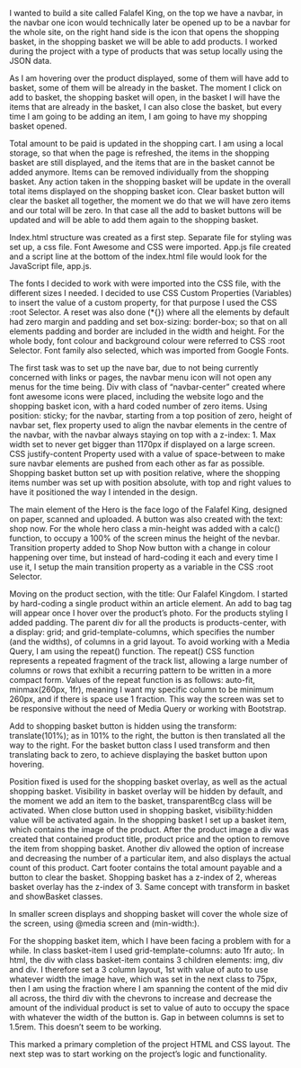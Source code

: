 I wanted to build a site called Falafel King, on the top we have a navbar, in the navbar one icon would technically later be opened up to be a navbar for the whole site, on the right hand side is the icon that opens the shopping basket, in the shopping basket we will be able to add products. I worked during the project with a type of products that was setup locally using the JSON data. 

As I am hovering over the product displayed, some of them will have add to basket, some of them will be already in the basket. The moment I click on add to basket, the shopping basket will open, in the basket I will have the items that are already in the basket, I can also close the basket, but every time I am going to be adding an item, I am going to have my shopping basket opened. 

Total amount to be paid is updated in the shopping cart. I am using a local storage, so that when the page is refreshed, the items in the shopping basket are still displayed, and the items that are in the basket cannot be added anymore. Items can be removed individually from the shopping basket. Any action taken in the shopping basket will be update in the overall total items displayed on the shopping basket icon. Clear basket button will clear the basket all together, the moment we do that we will have zero items and our total will be zero. In that case all the add to basket buttons will be updated and will be able to add them again to the shopping basket. 

Index.html structure was created as a first step. Separate file for styling was set up, a css file. Font Awesome and CSS were imported. App.js file created and a script line at the bottom of the index.html file would look for the JavaScript file, app.js. 

The fonts I decided to work with were imported into the CSS file, with the different sizes I needed. I decided to use CSS Custom Properties (Variables) to insert the value of a custom property, for that purpose I used the CSS :root Selector. A reset was also done (*{}) where all the elements by default had zero margin and padding and set box-sizing: border-box; so that on all elements padding and border are included in the width and height. For the whole body, font colour and background colour were referred to CSS :root Selector. Font family also selected, which was imported from Google Fonts. 

The first task was to set up the nave bar, due to not being currently concerned with links or pages, the navbar menu icon will not open any menus for the time being. Div with class of “navbar-center” created where font awesome icons were placed, including the website logo and the shopping basket icon, with a hard coded number of zero items. Using position: sticky; for the navbar, starting from a top position of zero, height of navbar set, flex property used to align the navbar elements in the centre of the navbar, with the navbar always staying on top with a z-index: 1. Max width set to never get bigger than 1170px if displayed on a large screen. CSS justify-content Property used with a value of space-between to make sure navbar elements are pushed from each other as far as possible. Shopping basket button set up with position relative, where the shopping items number was set up with position absolute, with top and right values to have it positioned the way I intended in the design. 

The main element of the Hero is the face logo of the Falafel King, designed on paper, scanned and uploaded. A button was also created with the text: shop now. For the whole hero class a min-height was added with a calc() function, to occupy a 100% of the screen minus the height of the nevbar. Transition property added to Shop Now button with a change in colour happening over time, but instead of hard-coding it each and every time I use it, I setup the main transition property as a variable in the CSS :root Selector. 

Moving on the product section, with the title: Our Falafel Kingdom. I started by hard-coding a single product within an article element. An add to bag tag will appear once I hover over the product’s photo. For the products styling I added padding. The parent div for all the products is products-center, with a display: grid; and grid-template-columns, which specifies the number (and the widths), of columns in a grid layout. To avoid working with a Media Query, I am using the repeat() function. The repeat() CSS function represents a repeated fragment of the track list, allowing a large number of columns or rows that exhibit a recurring pattern to be written in a more compact form. Values of the repeat function is as follows: auto-fit, minmax(260px, 1fr), meaning I want my specific column to be minimum 260px, and if there is space use 1 fraction. This way the screen was set to be responsive without the need of Media Query or working with Bootstrap. 

Add to shopping basket button is hidden using the transform: translate(101%); as in 101% to the right, the button is then translated all the way to the right.  For the basket button class I used transform and then translating back to zero, to achieve displaying the basket button upon hovering. 

Position fixed is used for the shopping basket overlay, as well as the actual shopping basket. Visibility in basket overlay will be hidden by default, and the moment we add an item to the basket, transparentBcg class will be activated. When close button used in shopping basket, visibility:hidden value will be activated again. In the shopping basket I set up a basket item, which contains the image of the product. After the product image a div was created that contained product title, product price and the option to remove the item from shopping basket. Another div allowed the option of increase and decreasing the number of a particular item, and also displays the actual count of this product.  Cart footer contains the total amount payable and a button to clear the basket. Shopping basket has a z-index of 2, whereas basket overlay has the z-index of 3. Same concept with transform in basket and showBasket classes. 

In smaller screen displays and shopping basket will cover the whole size of the screen, using @media screen and (min-width:).

For the shopping basket item, which I have been facing a problem with for a while. In class basket-item I used grid-template-columns: auto 1fr auto;. In html, the div with class basket-item contains 3 children elements: img, div and div.   I therefore set a 3 column layout, 1st with value of auto to use whatever width the image have, which was set in the next class to 75px, then I am using the fraction where I am spanning the content of the mid div all across, the third div with the chevrons to increase and decrease the amount of the individual product is set to value of auto to occupy the space with whatever the width of the button is. Gap in between columns is set to 1.5rem. This doesn’t seem to be working. 

This marked a primary completion of the project HTML and CSS layout. The next step was to start working on the project’s logic and functionality. 
